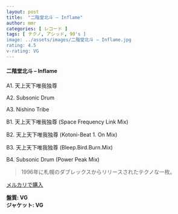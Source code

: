 ```yaml
---
layout: post
title:  "二階堂北斗 – Inflame"
author: mmr
categories: [ レコード ]
tags: [ テクノ, アシッド, 90's ]
image: ../assets/images/二階堂北斗 – Inflame.jpg
rating: 4.5
v-rating: VG
---
```


#### 二階堂北斗 – Inflame


A1. 天上天下唯我独尊


A2. Subsonic Drum


A3. Nishino Tribe


B1. 天上天下唯我独尊 (Space Frequency Link Mix)


B2. 天上天下唯我独尊 (Kotoni-Beat 1. On Mix)


B3. 天上天下唯我独尊 (Bleep.Bird.Burn.Mix)


B4. Subsonic Drum (Power Peak Mix)


> 1996年に札幌のダブレックスからリリースされたテクノな一枚。


[メルカリで購入](https://jp.mercari.com/item/m93371201718)


<div class="mt-4 mb-4 d-flex align-items-center">
<strong class="mr-1">盤質: VG</strong>
</div>
<div class="mt-4 mb-4 d-flex align-items-center">
<strong class="mr-1">ジャケット: VG</strong>
</div>